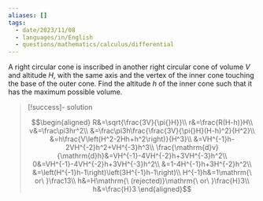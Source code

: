 ```yaml
---
aliases: []
tags:
  - date/2023/11/08
  - languages/in/English
  - questions/mathematics/calculus/differential
---
```


A right circular cone is inscribed in another right circular cone of volume $V$ and altitude $H$, with the same axis and the vertex of the inner cone touching the base of the outer cone. Find the altitude $h$ of the inner cone such that it has the maximum possible volume.

> [!success]- solution
>
> $$\begin{aligned}
R&=\sqrt{\frac{3V}{\pi{}H}}\\
r&=\frac{R(H-h)}H\\
v&=\frac\pi3hr^2\\
&=\frac\pi3h\frac{\frac{3V}{\pi{}H}(H-h)^2}{H^2}\\
&=h\frac{V\left(H^2-2Hh+h^2\right)}{H^3}\\
&=VH^{-1}h-2VH^{-2}h^2+VH^{-3}h^3\\
\frac{\mathrm{d}v}{\mathrm{d}h}&=VH^{-1}-4VH^{-2}h+3VH^{-3}h^2\\
0&=VH^{-1}-4VH^{-2}h+3VH^{-3}h^2\\
&=1-4H^{-1}h+3H^{-2}h^2\\
&=\left(H^{-1}h-1\right)\left(3H^{-1}h-1\right)\\
H^{-1}h&=1\mathrm{\ or\ }\frac13\\
h&=H\mathrm{\ (rejected)}\mathrm{\ or\ }\frac{H}3\\
h&=\frac{H}3
\end{aligned}$$
